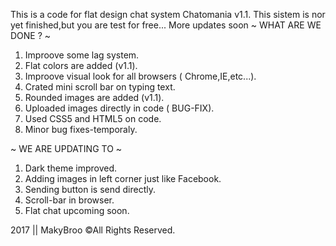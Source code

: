 This is a code for flat design chat system Chatomania v1.1.
This sistem is nor yet finished,but you are test for free...
More updates soon
~ WHAT ARE WE DONE ? ~
1. Improove some lag system.
2. Flat colors are added (v1.1).
3. Improove visual look for all browsers ( Chrome,IE,etc...).
4. Crated mini scroll bar on typing text.
5. Rounded images are added (v1.1).
6. Uploaded images directly in code ( BUG-FIX).
7. Used CSS5 and HTML5 on code.
8. Minor bug fixes-temporaly.

~ WE ARE UPDATING TO ~
1. Dark theme improved.
2. Adding images in left corner just like Facebook.
3. Sending button is send directly.
4. Scroll-bar in browser.
5. Flat chat upcoming soon.

2017 || MakyBroo ©All Rights Reserved.
